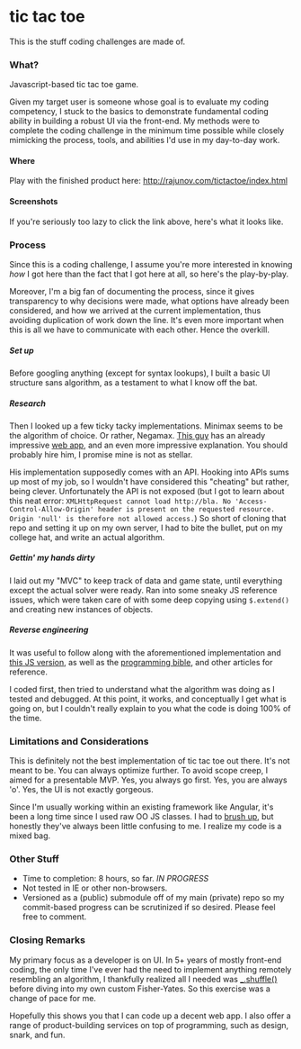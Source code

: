 tic tac toe
=========
This is the stuff coding challenges are made of.

### What?
Javascript-based tic tac toe game.

Given my target user is someone whose goal is to evaluate my coding competency, I stuck to the basics to demonstrate fundamental coding ability in building a robust UI via the front-end. My methods were to complete the coding challenge in the minimum time possible while closely mimicking the process, tools, and abilities I'd use in my day-to-day work.

#### Where
Play with the finished product here: http://rajunov.com/tictactoe/index.html

#### Screenshots
If you're seriously too lazy to click the link above, here's what it looks like.



### Process
Since this is a coding challenge, I assume you're more interested in knowing _how_ I got here than the fact that I got here at all, so here's the play-by-play.

Moreover, I'm a big fan of documenting the process, since it gives transparency to why decisions were made, what options have already been considered, and how we arrived at the current implementation, thus avoiding duplication of work down the line. It's even more important when this is all we have to communicate with each other. Hence the overkill.


##### Set up
Before googling anything (except for syntax lookups), I built a basic UI structure sans algorithm, as a testament to what I know off the bat.

##### Research
Then I looked up a few ticky tacky implementations. Minimax seems to be the algorithm of choice. Or rather, Negamax. [This guy](http://www.neverstopbuilding.com/minimax) has an already impressive [web app](http://perfecttictactoe.herokuapp.com/), and an even more impressive explanation. You should probably hire him, I promise mine is not as stellar.

His implementation supposedly comes with an API. Hooking into APIs sums up most of my job, so I wouldn't have considered this "cheating" but rather, being clever. Unfortunately the API is not exposed (but I got to learn about this neat error: ```XMLHttpRequest cannot load http://bla. No 'Access-Control-Allow-Origin' header is present on the requested resource. Origin 'null' is therefore not allowed access.```) So short of cloning that repo and setting it up on my own server, I had to bite the bullet, put on my college hat, and write an actual algorithm.

##### Gettin' my hands dirty
I laid out my "MVC" to keep track of data and game state, until everything except the actual solver were ready. Ran into some sneaky JS reference issues, which were taken care of with some deep copying using ```$.extend()``` and creating new instances of objects.

##### Reverse engineering
It was useful to follow along with the aforementioned implementation and [this JS version](http://mkuklis.github.io/tictactoe/docs/tictactoe.html), as well as the [programming bible](http://en.wikipedia.org/wiki/Negamax), and other articles for reference.

I coded first, then tried to understand what the algorithm was doing as I tested and debugged. At this point, it works, and conceptually I get what is going on, but I couldn't really explain to you what the code is doing 100% of the time.


### Limitations and Considerations

This is definitely not the best implementation of tic tac toe out there. It's not meant to be. You can always optimize further. To avoid scope creep, I aimed for a presentable MVP. Yes, you always go first. Yes, you are always 'o'. Yes, the UI is not exactly gorgeous.

Since I'm usually working within an existing framework like Angular, it's been a long time since I used raw OO JS classes. I had to [brush up](http://yehudakatz.com/2011/08/12/understanding-prototypes-in-javascript/), but honestly they've always been little confusing to me. I realize my code is a mixed bag.


### Other Stuff
- Time to completion: 8 hours, so far. _IN PROGRESS_
- Not tested in IE or other non-browsers.
- Versioned as a (public) submodule off of my main (private) repo so my commit-based progress can be scrutinized if so desired. Please feel free to comment.


### Closing Remarks

My primary focus as a developer is on UI. In 5+ years of mostly front-end coding, the only time I've ever had the need to implement anything remotely resembling an algorithm, I thankfully realized all I needed was [_.shuffle()](http://underscorejs.org/#shuffle) before diving into my own custom Fisher-Yates. So this exercise was a change of pace for me.

Hopefully this shows you that I can code up a decent web app. I also offer a range of product-building services on top of programming, such as design, snark, and fun.








